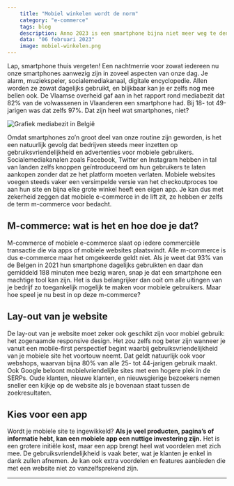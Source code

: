 ```yaml
---
    title: "Mobiel winkelen wordt de norm"
    category: "e-commerce"
    tags: blog
    description: Anno 2023 is een smartphone bijna niet meer weg te denken. Meer zelfs, bij een groot deel van de bevolking lijkt hij wel vastgeroest aan de hand. En waarom ook niet? Het is nu eenmaal een kleine wereld aan informatie en vermaak, die je zomaar in je broekzak steekt. Tegenwoordig is het dan ook voor velen de eerste keuze bij het vergelijken en aankopen van producten. 6 op de 10 Belgen geeft aan dat ze graag online shoppen, met hun smartphonescherm als grote favoriet.
    data: "06 februari 2023"
    image: mobiel-winkelen.png
---
```


Lap, smartphone thuis vergeten! Een nachtmerrie voor zowat iedereen nu onze smartphones aanwezig zijn in zoveel aspecten van onze dag. Je alarm, muziekspeler, socialemediakanaal, digitale encyclopedie. Allen worden ze zowat dagelijks gebruikt, en blijkbaar kan je er zelfs nog mee bellen ook. De Vlaamse overheid gaf aan in het rapport rond mediabezit dat 82% van de volwassenen in Vlaanderen een smartphone had. Bij 18- tot 49-jarigen was dat zelfs 97%. Dat zijn heel wat smartphones, niet?

![Grafiek mediabezit in België](../../images/mediabezit-grafiek.png)

Omdat smartphones zo’n groot deel van onze routine zijn geworden, is het een natuurlijk gevolg dat bedrijven steeds meer inzetten op gebruiksvriendelijkheid en advertenties voor mobiele gebruikers. Socialemediakanalen zoals Facebook, Twitter en Instagram hebben in tal van landen zelfs knoppen geïntroduceerd om hun gebruikers te laten aankopen zonder dat ze het platform moeten verlaten. Mobiele websites voegen steeds vaker een versimpelde versie van het checkoutproces toe aan hun site en bijna elke grote winkel heeft een eigen app. Je kan dus met zekerheid zeggen dat mobiele e-commerce in de lift zit, ze hebben er zelfs de term m-commerce voor bedacht.


## M-commerce: wat is het en hoe doe je dat?
M-commerce of mobiele e-commerce slaat op iedere commerciële transactie die via apps of mobiele websites plaatsvindt. Alle m-commerce is dus e-commerce maar het omgekeerde geldt niet. Als je weet dat 93% van de Belgen in 2021 hun smartphone dagelijks gebruikten en daar dan gemiddeld 188 minuten mee bezig waren, snap je dat een smartphone een machtige tool kan zijn. Het is dus belangrijker dan ooit om alle uitingen van je bedrijf zo toegankelijk mogelijk te maken voor mobiele gebruikers. Maar hoe speel je nu best in op deze m-commerce?

## Lay-out van je website
De lay-out van je website moet zeker ook geschikt zijn voor mobiel gebruik: het zogenaamde responsive design. Het zou zelfs nog beter zijn wanneer je vanuit een mobile-first perspectief begint waarbij gebruiksvriendelijkheid van je mobiele site het voortouw neemt. Dat geldt natuurlijk ook voor webshops, waarvan bijna 80% van alle 25- tot 44-jarigen gebruik maakt. Ook Google beloont mobielvriendelijke sites met een hogere plek in de SERPs. Oude klanten, nieuwe klanten, en nieuwsgierige bezoekers nemen sneller een kijkje op de website als je bovenaan staat tussen de zoekresultaten.

## Kies voor een app
Wordt je mobiele site te ingewikkeld? **Als je veel producten, pagina’s of informatie hebt, kan een mobiele app een nuttige investering zijn.** Het is een grotere initiële kost, maar een app brengt heel wat voordelen met zich mee. De gebruiksvriendelijkheid is vaak beter, wat je klanten je enkel in dank zullen afnemen. Je kan ook extra voordelen en features aanbieden die met een website niet zo vanzelfsprekend zijn.

---